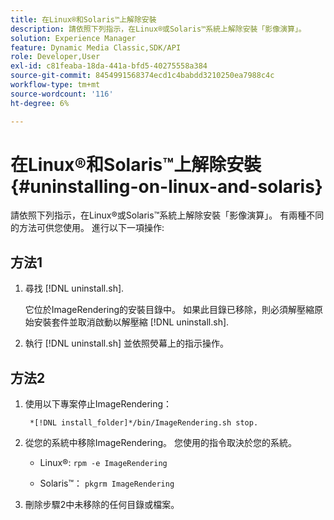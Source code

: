 ```yaml
---
title: 在Linux®和Solaris™上解除安裝
description: 請依照下列指示，在Linux®或Solaris™系統上解除安裝「影像演算」。
solution: Experience Manager
feature: Dynamic Media Classic,SDK/API
role: Developer,User
exl-id: c81feaba-18da-441a-bfd5-40275558a384
source-git-commit: 8454991568374ecd1c4babdd3210250ea7988c4c
workflow-type: tm+mt
source-wordcount: '116'
ht-degree: 6%

---
```


# 在Linux®和Solaris™上解除安裝{#uninstalling-on-linux-and-solaris}

請依照下列指示，在Linux®或Solaris™系統上解除安裝「影像演算」。 有兩種不同的方法可供您使用。 進行以下一項操作:

## 方法1

1. 尋找 [!DNL uninstall.sh].

   它位於ImageRendering的安裝目錄中。 如果此目錄已移除，則必須解壓縮原始安裝套件並取消啟動以解壓縮 [!DNL uninstall.sh].
1. 執行 [!DNL uninstall.sh] 並依照熒幕上的指示操作。

## 方法2

1. 使用以下專案停止ImageRendering：

   ` *[!DNL install_folder]*/bin/ImageRendering.sh stop.`

1. 從您的系統中移除ImageRendering。 您使用的指令取決於您的系統。
   * Linux®: `rpm -e ImageRendering`

   * Solaris™： `pkgrm ImageRendering`

1. 刪除步驟2中未移除的任何目錄或檔案。

